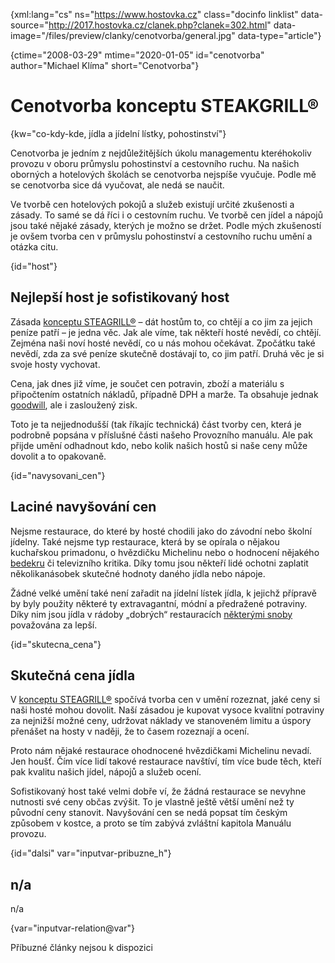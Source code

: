 
{xml:lang="cs" ns="https://www.hostovka.cz" class="docinfo linklist" data-source="http://2017.hostovka.cz/clanek.php?clanek=302.html" data-image="/files/preview/clanky/cenotvorba/general.jpg" data-type="article"}

{ctime="2008-03-29" mtime="2020-01-05" id="cenotvorba" author="Michael Klíma" short="Cenotvorba"}

# Cenotvorba konceptu STEAKGRILL®

<!-- generated attribute kw by user_udpatekw.sh on 2020-05-07, do not edit -->

{kw="co-kdy-kde, jídla a jídelní lístky, pohostinství"}

Cenotvorba je jedním z nejdůležitějších úkolu managementu kteréhokoliv provozu v oboru průmyslu pohostinství a cestovního ruchu. Na našich oborných a hotelových školách se cenotvorba nejspíše vyučuje. Podle mě se cenotvorba sice dá vyučovat, ale nedá se naučit.

Ve tvorbě cen hotelových pokojů a služeb existují určité zkušenosti a zásady. To samé se dá říci i o cestovním ruchu. Ve tvorbě cen jídel a nápojů jsou také nějaké zásady, kterých je možno se držet. Podle mých zkušeností je ovšem tvorba cen v průmyslu pohostinství a cestovního ruchu umění a otázka citu.

{id="host"}

## Nejlepší host je sofistikovaný host

Zásada [konceptu STEAGRILL®][1] – dát hostům to, co chtějí a co jim za jejich peníze patří – je jedna věc. Jak ale víme, tak někteří hosté nevědí, co chtějí. Zejména naši noví hosté nevědí, co u nás mohou očekávat. Zpočátku také nevědí, zda za své peníze skutečně dostávají to, co jim patří. Druhá věc je si svoje hosty vychovat.

Cena, jak dnes již víme, je součet cen potravin, zboží a materiálu s připočtením ostatních nákladů, případně DPH a marže. Ta obsahuje jednak [goodwill][2], ale i zasloužený zisk.

Toto je ta nejjednodušší (tak říkajíc technická) část tvorby cen, která je podrobně popsána v příslušné části našeho Provozního manuálu. Ale pak přijde umění odhadnout kdo, nebo kolik našich hostů si naše ceny může dovolit a to opakovaně.

{id="navysovani_cen"}

## Laciné navyšování cen

Nejsme restaurace, do které by hosté chodili jako do závodní nebo školní jídelny. Také nejsme typ restaurace, která by se opírala o nějakou kuchařskou primadonu, o hvězdičku Michelinu nebo o hodnocení nějakého [bedekru][3] či televizního kritika. Díky tomu jsou někteří lidé ochotni zaplatit několikanásobek skutečné hodnoty daného jídla nebo nápoje.

Žádné velké umění také není zařadit na jídelní lístek jídla, k jejichž přípravě by byly použity některé ty extravagantní, módní a předražené potraviny. Díky nim jsou jídla v rádoby „dobrých“ restauracích [některými snoby][4] považována za lepší.

{id="skutecna_cena"}

## Skutečná cena jídla

V [konceptu STEAGRILL®][1] spočívá tvorba cen v umění rozeznat, jaké ceny si naši hosté mohou dovolit. Naší zásadou je kupovat vysoce kvalitní potraviny za nejnižší možné ceny, udržovat náklady ve stanoveném limitu a úspory přenášet na hosty v naději, že to časem rozeznají a ocení.

Proto nám nějaké restaurace ohodnocené hvězdičkami Michelinu nevadí. Jen houšť. Čím více lidí takové restaurace navštíví, tím více bude těch, kteří pak kvalitu našich jídel, nápojů a služeb ocení.

Sofistikovaný host také velmi dobře ví, že žádná restaurace se nevyhne nutnosti své ceny občas zvýšit. To je vlastně ještě větší umění než ty původní ceny stanovit. Navyšování cen se nedá popsat tím českým způsobem v kostce, a proto se tím zabývá zvláštní kapitola Manuálu provozu.

{id="dalsi" var="inputvar-pribuzne_h"}

## n/a

n/a

{var="inputvar-relation@var"}

Příbuzné články nejsou k dispozici

 [1]: https://www.steakgrill.cz
 [2]: goodwill
 [3]: bedekr
 [4]: gastronomove#snob

